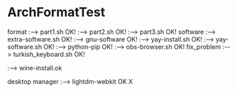 # ArchFormatTest
format
:--> part1.sh OK!
:--> part2.sh OK!
:--> part3.sh OK!
software
:--> extra-software.sh OK!
:--> gnu-software OK!
:--> yay-install.sh OK!
:--> yay-software.sh OK!
:--> python-pip OK!
:--> obs-browser.sh OK!
fix_problem
:--> turkish_keyboard.sh OK!




:--> wine-install.ok



desktop manager
:--> lightdm-webkit OK X